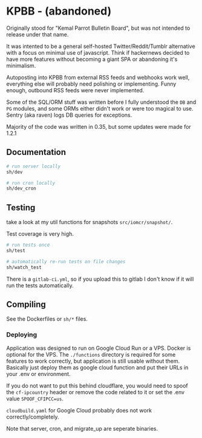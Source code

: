 # KPBB - (abandoned)

Originally stood for "Kemal Parrot Bulletin Board", but was not intended to release under that name.

It was intented to be a general self-hosted Twitter/Reddit/Tumblr alternative with a focus on minimal use of javascript. Think if hackernews decided to have more features without becoming a giant SPA or abandoning it's minimalism.

Autoposting into KPBB from external RSS feeds and webhooks work well, everything else will probably need polishing or implementing. Funny enough, outbound RSS feeds were never implemented.

Some of the SQL/ORM stuff was written before I fully understood the `DB` and `PG` modules, and some ORMs either didn't work or were too magical to use. Sentry (aka raven) logs DB queries for exceptions.

Majority of the code was written in 0.35, but some updates were made for 1.2.1

## Documentation

```bash
# run server locally
sh/dev

# run cron locally
sh/dev_cron
```

## Testing

take a look at my util functions for snapshots `src/iomcr/snapshot/`.

Test coverage is very high.
```bash
# run tests once
sh/test

# automatically re-run tests on file changes
sh/watch_test
```

There is a `gitlab-ci.yml`, so if you upload this to gitlab I don't know if it will run the tests automatically.

## Compiling

See the Dockerfiles or `sh/*` files.

### Deploying

Application was designed to run on Google Cloud Run or a VPS. Docker is optional for the VPS. The `./functions` directory is required for some features to work correctly, but application is still usable without them. Basically just deploy them as google cloud function and put their URLs in your .env or environment.

If you do not want to put this behind cloudflare, you would need to spoof the `cf-ipcountry` header or remove the code related to it or set the .env value `SPOOF_CFIPCC=us`.

`cloudbuild.yaml` for Google Cloud probably does not work correctly/completely.

Note that server, cron, and migrate_up are seperate binaries.
